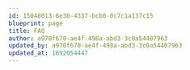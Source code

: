 ```yaml
---
id: 15048013-6e30-4337-bcb0-0c7c1a137c15
blueprint: page
title: FAQ
author: a970f670-ae4f-498a-abd3-3c0a54407963
updated_by: a970f670-ae4f-498a-abd3-3c0a54407963
updated_at: 1692054447
---
```

